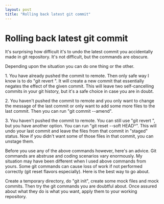 ```yaml
---
layout: post
title: "Rolling back latest git commit"
---
```

Rolling back latest git commit
===
It's surprising how difficult it's to undo the latest commit you accidentally made in git repository. It's not difficult, but the commands are obscure.  
  
Depending upon the situation you can do one thing or the other.  
  
1\. You have already pushed the commit to remote. Then only safe way I know is to do "git revert ". It will create a new commit that essentially negates the effect of the given commit. This will leave two self-cancelling commits in your git history, but it's a safe choice in case you are in doubt.  
  
2\. You haven't pushed the commit to remote and you only want to change the message of the last commit or only want to add some more files to the last commit. Then you can run "git commit --amend".  
  
3\. You haven't pushed the commit to remote. You can still use "git revert ", but you have another option. You can run "git reset --soft HEAD^". This will undo your last commit and leave the files from that commit in "staged" status. Now if you didn't want some of those files in that commit, you can unstage them.  
  
Before you use any of the above commands however, here's an advice. Git commands are abstruse and coding scenarios vary enormously. My situation may have been different when I used above commands from yours. Some git commands can cause loss of work if not performed correctly (git reset flavors especially). Here is the best way to go about.  
  
Create a temporary directory, do "git init", create some mock files and mock commits. Then try the git commands you are doubtful about. Once assured about what they do is what you want, apply them to your working repository.
